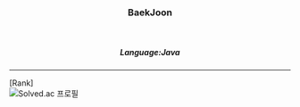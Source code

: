 <h3 align="center">BaekJoon</h3>
<br>
<h5 align="center"> Language:Java</h5>
<hr/>  

[Rank]  
![Solved.ac 프로필](http://mazassumnida.wtf/api/v2/generate_badge?boj=fkdlsvlrtu) 
